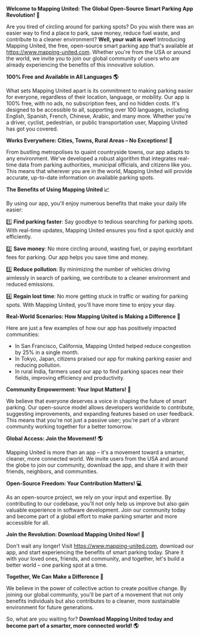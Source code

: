 **Welcome to Mapping United: The Global Open-Source Smart Parking App Revolution! 🚀**

Are you tired of circling around for parking spots? Do you wish there was an easier way to find a place to park, save money, reduce fuel waste, and contribute to a cleaner environment? **Well, your wait is over!** Introducing Mapping United, the free, open-source smart parking app that's available at https://www.mapping-united.com. Whether you're from the USA or around the world, we invite you to join our global community of users who are already experiencing the benefits of this innovative solution.

**100% Free and Available in All Languages 🌎**

What sets Mapping United apart is its commitment to making parking easier for everyone, regardless of their location, language, or mobility. Our app is 100% free, with no ads, no subscription fees, and no hidden costs. It's designed to be accessible to all, supporting over 100 languages, including English, Spanish, French, Chinese, Arabic, and many more. Whether you're a driver, cyclist, pedestrian, or public transportation user, Mapping United has got you covered.

**Works Everywhere: Cities, Towns, Rural Areas – No Exceptions! 🌆**

From bustling metropolises to quaint countryside towns, our app adapts to any environment. We've developed a robust algorithm that integrates real-time data from parking authorities, municipal officials, and citizens like you. This means that wherever you are in the world, Mapping United will provide accurate, up-to-date information on available parking spots.

**The Benefits of Using Mapping United 📈**

By using our app, you'll enjoy numerous benefits that make your daily life easier:

1️⃣ **Find parking faster**: Say goodbye to tedious searching for parking spots. With real-time updates, Mapping United ensures you find a spot quickly and efficiently.

2️⃣ **Save money**: No more circling around, wasting fuel, or paying exorbitant fees for parking. Our app helps you save time and money.

3️⃣ **Reduce pollution**: By minimizing the number of vehicles driving aimlessly in search of parking, we contribute to a cleaner environment and reduced emissions.

4️⃣ **Regain lost time**: No more getting stuck in traffic or waiting for parking spots. With Mapping United, you'll have more time to enjoy your day.

**Real-World Scenarios: How Mapping United is Making a Difference 🌟**

Here are just a few examples of how our app has positively impacted communities:

*   In San Francisco, California, Mapping United helped reduce congestion by 25% in a single month.
*   In Tokyo, Japan, citizens praised our app for making parking easier and reducing pollution.
*   In rural India, farmers used our app to find parking spaces near their fields, improving efficiency and productivity.

**Community Empowerment: Your Input Matters! 👥**

We believe that everyone deserves a voice in shaping the future of smart parking. Our open-source model allows developers worldwide to contribute, suggesting improvements, and expanding features based on user feedback. This means that you're not just a passive user; you're part of a vibrant community working together for a better tomorrow.

**Global Access: Join the Movement! 🌎**

Mapping United is more than an app – it's a movement toward a smarter, cleaner, more connected world. We invite users from the USA and around the globe to join our community, download the app, and share it with their friends, neighbors, and communities.

**Open-Source Freedom: Your Contribution Matters! 💻**

As an open-source project, we rely on your input and expertise. By contributing to our codebase, you'll not only help us improve but also gain valuable experience in software development. Join our community today and become part of a global effort to make parking smarter and more accessible for all.

**Join the Revolution: Download Mapping United Now! 📲**

Don't wait any longer! Visit https://www.mapping-united.com, download our app, and start experiencing the benefits of smart parking today. Share it with your loved ones, friends, and community, and together, let's build a better world – one parking spot at a time.

**Together, We Can Make a Difference 🌟**

We believe in the power of collective action to create positive change. By joining our global community, you'll be part of a movement that not only benefits individuals but also contributes to a cleaner, more sustainable environment for future generations.

So, what are you waiting for? **Download Mapping United today and become part of a smarter, more connected world! 🌎**